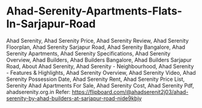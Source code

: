 # Ahad-Serenity-Apartments-Flats-In-Sarjapur-Road
Ahad Serenity, Ahad Serenity Price, Ahad Serenity Review, Ahad Serenity Floorplan, Ahad Serenity Sarjapur Road, Ahad Serenity Bangalore, Ahad Serenity Apartments, Ahad Serenity Specifications, Ahad Serenity Overview, Ahad Builders, Ahad Builders Bangalore, Ahad Builders Sarjapur Road, About Ahad Serenity, Ahad Serenity - Neighbourhood, Ahad Serenity - Features &amp; Highlights, Ahad Serenity Overview, Ahad Serenity Video, Ahad Serenity Possession Date, Ahad Serenity Rent, Ahad Serenity Price List, Serenity Ahad Apartments For Sale, Ahad Serenity Cost, Ahad Serenity Pdf, ahadserenity.org.in Refer: https://flipboard.com/@ahadserenit2j03/ahad-serenity-by-ahad-builders-at-sarjapur-road-nide9kbjy

